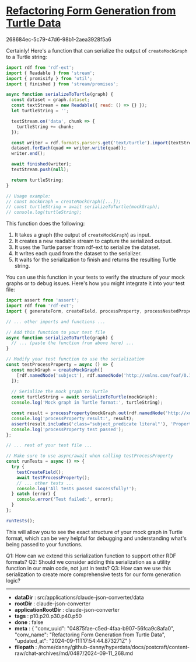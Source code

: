 # [Refactoring Form Generation from Turtle Data](https://claude.ai/chat/04875fae-c5ed-4faa-b907-56fca9c8afa0)

268684ec-5c79-47d6-98b1-2aea3928f5a6

 Certainly! Here's a function that can serialize the output of `createMockGraph` to a Turtle string:

```javascript
import rdf from 'rdf-ext';
import { Readable } from 'stream';
import { promisify } from 'util';
import { finished } from 'stream/promises';

async function serializeToTurtle(graph) {
  const dataset = graph.dataset;
  const textStream = new Readable({ read: () => {} });
  let turtleString = '';

  textStream.on('data', chunk => {
    turtleString += chunk;
  });

  const writer = rdf.formats.parsers.get('text/turtle').import(textStream);
  dataset.forEach(quad => writer.write(quad));
  writer.end();

  await finished(writer);
  textStream.push(null);

  return turtleString;
}

// Usage example:
// const mockGraph = createMockGraph([...]);
// const turtleString = await serializeToTurtle(mockGraph);
// console.log(turtleString);
```

This function does the following:

1. It takes a graph (the output of `createMockGraph`) as input.
2. It creates a new readable stream to capture the serialized output.
3. It uses the Turtle parser from rdf-ext to serialize the dataset.
4. It writes each quad from the dataset to the serializer.
5. It waits for the serialization to finish and returns the resulting Turtle string.

You can use this function in your tests to verify the structure of your mock graphs or to debug issues. Here's how you might integrate it into your test file:

```javascript
import assert from 'assert';
import rdf from 'rdf-ext';
import { generateForm, createField, processProperty, processNestedProperty, processSubject } from './form-a-matic.js';

// ... other imports and functions ...

// Add this function to your test file
async function serializeToTurtle(graph) {
  // ... (paste the function from above here) ...
}

// Modify your test function to use the serialization
const testProcessProperty = async () => {
  const mockGraph = createMockGraph([
    [rdf.namedNode('subject'), rdf.namedNode('http://xmlns.com/foaf/0.1/predicate'), rdf.literal('LITERAL')]
  ]);
  
  // Serialize the mock graph to Turtle
  const turtleString = await serializeToTurtle(mockGraph);
  console.log('Mock graph in Turtle format:', turtleString);

  const result = processProperty(mockGraph.out(rdf.namedNode('http://xmlns.com/foaf/0.1/predicate')), ['subject']);
  console.log('processProperty result:', result);
  assert(result.includes('class="subject_predicate literal"'), 'Property should be processed correctly');
  console.log('processProperty test passed');
};

// ... rest of your test file ...

// Make sure to use async/await when calling testProcessProperty
const runTests = async () => {
  try {
    testCreateField();
    await testProcessProperty();
    // ... other tests ...
    console.log('All tests passed successfully!');
  } catch (error) {
    console.error('Test failed:', error);
  }
};

runTests();
```

This will allow you to see the exact structure of your mock graph in Turtle format, which can be very helpful for debugging and understanding what's being passed to your functions.

Q1: How can we extend this serialization function to support other RDF formats?
Q2: Should we consider adding this serialization as a utility function in our main code, not just in tests?
Q3: How can we use this serialization to create more comprehensive tests for our form generation logic?

---

* **dataDir** : src/applications/claude-json-converter/data
* **rootDir** : claude-json-converter
* **applicationRootDir** : claude-json-converter
* **tags** : p10.p20.p30.p40.p50
* **done** : false
* **meta** : {
  "conv_uuid": "04875fae-c5ed-4faa-b907-56fca9c8afa0",
  "conv_name": "Refactoring Form Generation from Turtle Data",
  "updated_at": "2024-09-11T17:54:44.873271Z"
}
* **filepath** : /home/danny/github-danny/hyperdata/docs/postcraft/content-raw/chat-archives/md/0487/2024-09-11_268.md